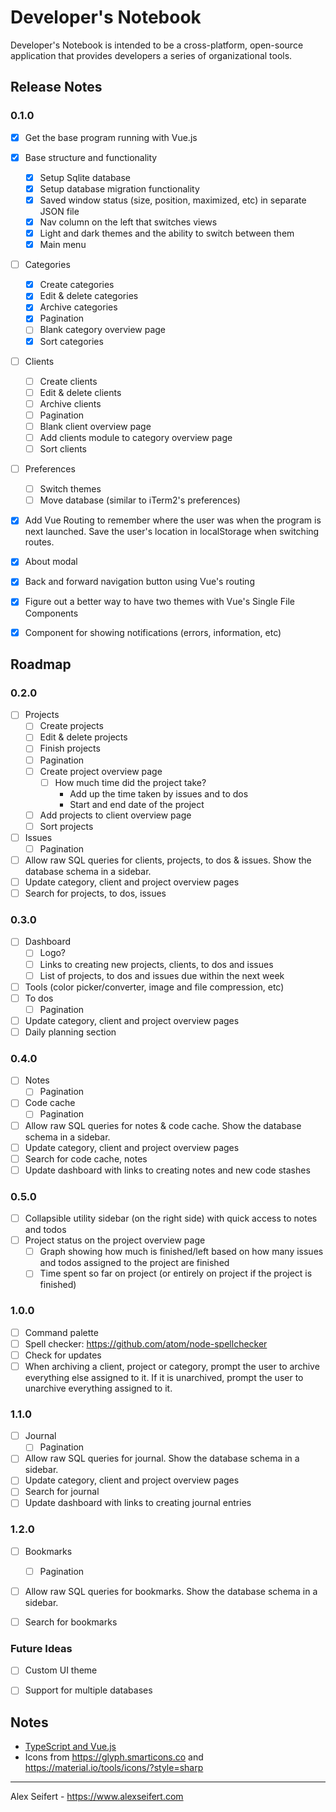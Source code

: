 # Developer's Notebook

Developer's Notebook is intended to be a cross-platform, open-source application that provides developers a series of organizational tools.

## Release Notes

### 0.1.0
- [x] Get the base program running with Vue.js
- [x] Base structure and functionality
    - [x] Setup Sqlite database
    - [x] Setup database migration functionality
    - [x] Saved window status (size, position, maximized, etc) in separate JSON file
    - [x] Nav column on the left that switches views
    - [x] Light and dark themes and the ability to switch between them
    - [x] Main menu
- [ ] Categories
    - [x] Create categories
    - [x] Edit & delete categories
    - [x] Archive categories
    - [x] Pagination
    - [ ] Blank category overview page
    - [x] Sort categories
- [ ] Clients
    - [ ] Create clients
    - [ ] Edit & delete clients
    - [ ] Archive clients
    - [ ] Pagination
    - [ ] Blank client overview page
    - [ ] Add clients module to category overview page
    - [ ] Sort clients
- [ ] Preferences
    - [ ] Switch themes
    - [ ] Move database (similar to iTerm2's preferences)
- [x] Add Vue Routing to remember where the user was when the program is next launched. Save the user's location in localStorage when switching routes.
- [x] About modal
- [x] Back and forward navigation button using Vue's routing
- [x] Figure out a better way to have two themes with Vue's Single File Components
- [x] Component for showing notifications (errors, information, etc)


## Roadmap

### 0.2.0
- [ ] Projects
    - [ ] Create projects
    - [ ] Edit & delete projects
    - [ ] Finish projects
    - [ ] Pagination
    - [ ] Create project overview page
        - [ ] How much time did the project take?
            - Add up the time taken by issues and to dos
            - Start and end date of the project
    - [ ] Add projects to client overview page
    - [ ] Sort projects
- [ ] Issues
    - [ ] Pagination
- [ ] Allow raw SQL queries for clients, projects, to dos & issues. Show the database schema in a sidebar.
- [ ] Update category, client and project overview pages
- [ ] Search for projects, to dos, issues

### 0.3.0
- [ ] Dashboard
    - [ ] Logo?
    - [ ] Links to creating new projects, clients, to dos and issues
    - [ ] List of projects, to dos and issues due within the next week
- [ ] Tools (color picker/converter, image and file compression, etc)
- [ ] To dos
    - [ ] Pagination
- [ ] Update category, client and project overview pages
- [ ] Daily planning section

### 0.4.0
- [ ] Notes
    - [ ] Pagination
- [ ] Code cache
    - [ ] Pagination
- [ ] Allow raw SQL queries for notes & code cache. Show the database schema in a sidebar.
- [ ] Update category, client and project overview pages
- [ ] Search for code cache, notes
- [ ] Update dashboard with links to creating notes and new code stashes

### 0.5.0
- [ ] Collapsible utility sidebar (on the right side) with quick access to notes and todos
- [ ] Project status on the project overview page
    - [ ] Graph showing how much is finished/left based on how many issues and todos assigned to the project are finished
    - [ ] Time spent so far on project (or entirely on project if the project is finished)

### 1.0.0
- [ ] Command palette
- [ ] Spell checker: https://github.com/atom/node-spellchecker
- [ ] Check for updates
- [ ] When archiving a client, project or category, prompt the user to archive everything else assigned to it. If it is unarchived, prompt the user to unarchive everything assigned to it.

### 1.1.0
- [ ] Journal
    - [ ] Pagination
- [ ] Allow raw SQL queries for journal. Show the database schema in a sidebar.
- [ ] Update category, client and project overview pages
- [ ] Search for journal
- [ ] Update dashboard with links to creating journal entries

### 1.2.0
- [ ] Bookmarks
    - [ ] Pagination
- [ ] Allow raw SQL queries for bookmarks. Show the database schema in a sidebar.
- [ ] Search for bookmarks


### Future Ideas
- [ ] Custom UI theme
- [ ] Support for multiple databases


## Notes

- [TypeScript and Vue.js](https://github.com/Microsoft/TypeScript-Vue-Starter)
- Icons from https://glyph.smarticons.co and https://material.io/tools/icons/?style=sharp

---

Alex Seifert - https://www.alexseifert.com
